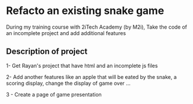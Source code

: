 # Refacto an existing snake game
During my training course with 2iTech Academy (by M2i), Take the code of an incomplete project and add additional features 

## Description of project

1- Get Rayan's project that have html and an incomplete js files

2- Add another features like an apple that will be eated by the snake, a scoring display, change the display of game over ...

3 - Create a page of game presentation